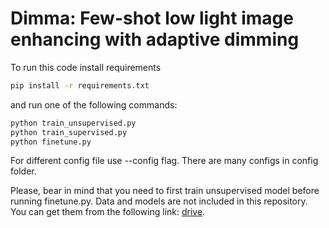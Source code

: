 # Dimma: Few-shot low light image enhancing with adaptive dimming

To run this code install requirements 
```bash
pip install -r requirements.txt
```
and run one of the following commands:

```bash
python train_unsupervised.py
python train_supervised.py
python finetune.py
```
For different config file use --config flag. There are many configs in config folder.

Please, bear in mind that you need to first train unsupervised model before running finetune.py. Data and models are not included in this repository. You can get them from the following link: [drive](https://drive.google.com/drive/folders/1WTWZ34L_35FkKT-GhYNbj1W27KUS32ej?usp=share_link).
